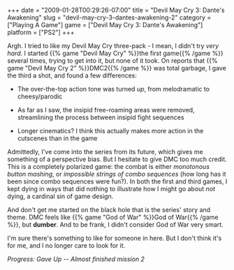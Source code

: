 +++
date = "2009-01-28T00:29:26-07:00"
title = "Devil May Cry 3: Dante's Awakening"
slug = "devil-may-cry-3-dantes-awakening-2"
category = ["Playing A Game"]
game = ["Devil May Cry 3: Dante's Awakening"]
platform = ["PS2"]
+++

Argh.  I tried to like my Devil May Cry three-pack - I mean, I didn't try <i>very hard</i>.  I started {{% game "Devil May Cry" %}}the first game{{% /game %}} several times, trying to get into it, but none of it took.  On reports that {{% game "Devil May Cry 2" %}}DMC2{{% /game %}} was total garbage, I gave the third a shot, and found a few differences:

- The over-the-top action tone was turned <i>up</i>, from melodramatic to cheesy/parodic

- As far as I saw, the insipid free-roaming areas were removed, streamlining the process between insipid fight sequences

- Longer cinematics?  I think this actually makes more action in the cutscenes than in the game

Admittedly, I've come into the series from its future, which gives me something of a perspective bias.  But I hesitate to give DMC too much credit.  This is a completely polarized game: the combat is either <i>monotonous button mashing</i>, or <i>impossible strings of combo sequences</i> (how long has it been since combo sequences were fun?).  In both the first and third games, I kept dying in ways that did nothing to illustrate how I might go about <i>not</i> dying, a cardinal sin of game design.

And don't get me started on the black hole that is the series' story and theme.  DMC feels like {{% game "God of War" %}}God of War{{% /game %}}, but <b>dumber</b>.  And to be frank, I didn't consider God of War very smart.

I'm sure there's something to like for someone in here.  But I don't think it's for me, and I no longer care to look for it.

<i>Progress: Gave Up -- Almost finished mission 2</i>